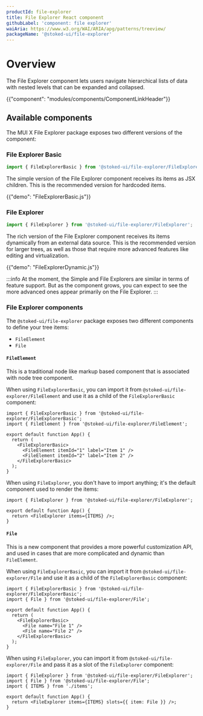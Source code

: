 ```yaml
---
productId: file-explorer
title: File Explorer React component
githubLabel: 'component: file explorer'
waiAria: https://www.w3.org/WAI/ARIA/apg/patterns/treeview/
packageName: '@stoked-ui/file-explorer'
---
```


# Overview

<p class="description">The File Explorer component lets users navigate hierarchical lists of data with nested levels that can be expanded and collapsed.</p>

{{"component": "modules/components/ComponentLinkHeader"}}

## Available components

The MUI X File Explorer package exposes two different versions of the component:

### File Explorer Basic

```jsx
import { FileExplorerBasic } from '@stoked-ui/file-explorer/FileExplorerBasic';
```

The simple version of the File Explorer component receives its items as JSX children.
This is the recommended version for hardcoded items.

{{"demo": "FileExplorerBasic.js"}}

### File Explorer

```jsx
import { FileExplorer } from '@stoked-ui/file-explorer/FileExplorer';
```

The rich version of the File Explorer component receives its items dynamically from an external data source.
This is the recommended version for larger trees, as well as those that require more advanced features like editing and virtualization.

{{"demo": "FileExplorerDynamic.js"}}

:::info
At the moment, the Simple and File Explorers are similar in terms of feature support. But as the component grows, you can expect to see the more advanced ones appear primarily on the File Explorer.
:::

### File Explorer components

The `@stoked-ui/file-explorer` package exposes two different components to define your tree items:

- `FileElement`
- `File`

#### `FileElement`

This is a traditional node like markup based component that is associated with node tree component.

When using `FileExplorerBasic`,
you can import it from `@stoked-ui/file-explorer/FileElement` and use it as a child of the `FileExplorerBasic` component:

```tsx
import { FileExplorerBasic } from '@stoked-ui/file-explorer/FileExplorerBasic';
import { FileElement } from '@stoked-ui/file-explorer/FileElement';

export default function App() {
  return (
    <FileExplorerBasic>
      <FileElement itemId="1" label="Item 1" />
      <FileElement itemId="2" label="Item 2" />
    </FileExplorerBasic>
  );
}
```

When using `FileExplorer`,
you don't have to import anything; it's the default component used to render the items:

```tsx
import { FileExplorer } from '@stoked-ui/file-explorer/FileExplorer';

export default function App() {
  return <FileExplorer items={ITEMS} />;
}
```

#### `File`

This is a new component that provides a more powerful customization API, and used in cases that are more complicated and dynamic than `FileElement`.

When using `FileExplorerBasic`,
you can import it from `@stoked-ui/file-explorer/File` and use it as a child of the `FileExplorerBasic` component:

```tsx
import { FileExplorerBasic } from '@stoked-ui/file-explorer/FileExplorerBasic';
import { File } from '@stoked-ui/file-explorer/File';

export default function App() {
  return (
    <FileExplorerBasic>
      <File name="File 1" />
      <File name="File 2" />
    </FileExplorerBasic>
  );
}
```

When using `FileExplorer`,
you can import it from `@stoked-ui/file-explorer/File` and pass it as a slot of the `FileExplorer` component:

```tsx
import { FileExplorer } from '@stoked-ui/file-explorer/FileExplorer';
import { File } from '@stoked-ui/file-explorer/File';
import { ITEMS } from './items';

export default function App() {
  return <FileExplorer items={ITEMS} slots={{ item: File }} />;
}
```
